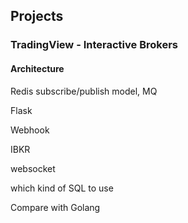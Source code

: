 ## Projects
### TradingView - Interactive Brokers
#### Architecture

Redis subscribe/publish model, MQ

Flask

Webhook

IBKR

websocket

which kind of SQL to use

Compare with Golang
